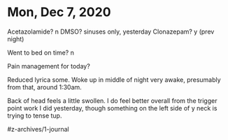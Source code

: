 # Mon, Dec 7, 2020
Acetazolamide? n
DMSO? sinuses only, yesterday
Clonazepam? y
(prev night)

Went to bed on time? n

Pain management for today? 

Reduced lyrica some. Woke up in middle of night very awake, presumably from that, around 1:30am.

Back of head feels a little swollen. I do feel better overall from the trigger point work I did yesterday, though something on the left side of y neck is trying to tense tup. 


#z-archives/1-journal